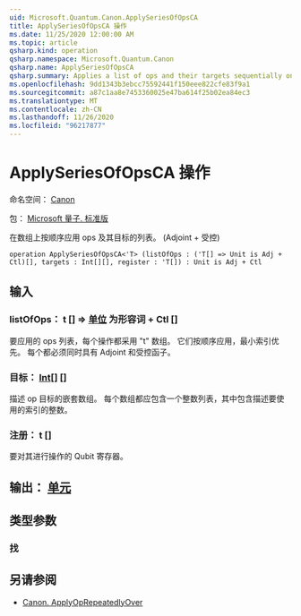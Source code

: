 ```yaml
---
uid: Microsoft.Quantum.Canon.ApplySeriesOfOpsCA
title: ApplySeriesOfOpsCA 操作
ms.date: 11/25/2020 12:00:00 AM
ms.topic: article
qsharp.kind: operation
qsharp.namespace: Microsoft.Quantum.Canon
qsharp.name: ApplySeriesOfOpsCA
qsharp.summary: Applies a list of ops and their targets sequentially on an array. (Adjoint + Controlled)
ms.openlocfilehash: 9dd1343b3ebcc75592441f150eee822cfe83f9a1
ms.sourcegitcommit: a87c1aa8e7453360025e47ba614f25b02ea84ec3
ms.translationtype: MT
ms.contentlocale: zh-CN
ms.lasthandoff: 11/26/2020
ms.locfileid: "96217877"
---
```

# <a name="applyseriesofopsca-operation"></a>ApplySeriesOfOpsCA 操作

命名空间： [Canon](xref:Microsoft.Quantum.Canon)

包： [Microsoft 量子. 标准版](https://nuget.org/packages/Microsoft.Quantum.Standard)


在数组上按顺序应用 ops 及其目标的列表。  (Adjoint + 受控) 

```qsharp
operation ApplySeriesOfOpsCA<'T> (listOfOps : ('T[] => Unit is Adj + Ctl)[], targets : Int[][], register : 'T[]) : Unit is Adj + Ctl
```


## <a name="input"></a>输入

### <a name="listofops--t--unit--is-adj--ctl"></a>listOfOps： t [] => [单位](xref:microsoft.quantum.lang-ref.unit)  为形容词 + Ctl []

要应用的 ops 列表，每个操作都采用 "t" 数组。 它们按顺序应用，最小索引优先。
每个都必须同时具有 Adjoint 和受控函子。


### <a name="targets--int"></a>目标： [Int](xref:microsoft.quantum.lang-ref.int)[] []

描述 op 目标的嵌套数组。 每个数组都应包含一个整数列表，其中包含描述要使用的索引的整数。


### <a name="register--t"></a>注册： t []

要对其进行操作的 Qubit 寄存器。



## <a name="output--unit"></a>输出： [单元](xref:microsoft.quantum.lang-ref.unit)



## <a name="type-parameters"></a>类型参数

### <a name="t"></a>找



## <a name="see-also"></a>另请参阅

- [Canon. ApplyOpRepeatedlyOver](xref:Microsoft.Quantum.Canon.ApplyOpRepeatedlyOver)